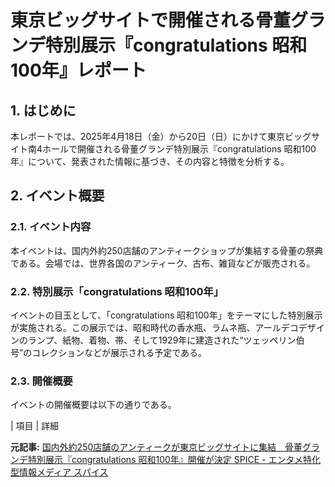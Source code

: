 # 東京ビッグサイトで開催される骨董グランデ特別展示『congratulations 昭和100年』レポート

## 1. はじめに

本レポートでは、2025年4月18日（金）から20日（日）にかけて東京ビッグサイト南4ホールで開催される骨董グランデ特別展示『congratulations 昭和100年』について、発表された情報に基づき、その内容と特徴を分析する。

## 2. イベント概要

### 2.1. イベント内容

本イベントは、国内外約250店舗のアンティークショップが集結する骨董の祭典である。会場では、世界各国のアンティーク、古布、雑貨などが販売される。

### 2.2. 特別展示「congratulations 昭和100年」

イベントの目玉として、「congratulations 昭和100年」をテーマにした特別展示が実施される。この展示では、昭和時代の香水瓶、ラムネ瓶、アールデコデザインのランプ、紙物、着物、帯、そして1929年に建造された“ツェッペリン伯号”のコレクションなどが展示される予定である。

### 2.3. 開催概要

イベントの開催概要は以下の通りである。

| 項目 | 詳細 

**元記事:** [国内外約250店舗のアンティークが東京ビッグサイトに集結　骨董グランデ特別展示『congratulations 昭和100年』開催が決定 SPICE - エンタメ特化型情報メディア スパイス](https://spice.eplus.jp/articles/336153)